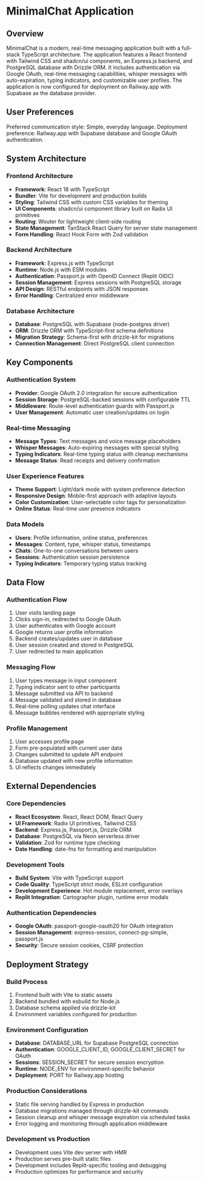 # MinimalChat Application

## Overview

MinimalChat is a modern, real-time messaging application built with a full-stack TypeScript architecture. The application features a React frontend with Tailwind CSS and shadcn/ui components, an Express.js backend, and PostgreSQL database with Drizzle ORM. It includes authentication via Google OAuth, real-time messaging capabilities, whisper messages with auto-expiration, typing indicators, and customizable user profiles. The application is now configured for deployment on Railway.app with Supabase as the database provider.

## User Preferences

Preferred communication style: Simple, everyday language.
Deployment preference: Railway.app with Supabase database and Google OAuth authentication.

## System Architecture

### Frontend Architecture
- **Framework**: React 18 with TypeScript
- **Bundler**: Vite for development and production builds
- **Styling**: Tailwind CSS with custom CSS variables for theming
- **UI Components**: shadcn/ui component library built on Radix UI primitives
- **Routing**: Wouter for lightweight client-side routing
- **State Management**: TanStack React Query for server state management
- **Form Handling**: React Hook Form with Zod validation

### Backend Architecture
- **Framework**: Express.js with TypeScript
- **Runtime**: Node.js with ESM modules
- **Authentication**: Passport.js with OpenID Connect (Replit OIDC)
- **Session Management**: Express sessions with PostgreSQL storage
- **API Design**: RESTful endpoints with JSON responses
- **Error Handling**: Centralized error middleware

### Database Architecture
- **Database**: PostgreSQL with Supabase (node-postgres driver)
- **ORM**: Drizzle ORM with TypeScript-first schema definitions
- **Migration Strategy**: Schema-first with drizzle-kit for migrations
- **Connection Management**: Direct PostgreSQL client connection

## Key Components

### Authentication System
- **Provider**: Google OAuth 2.0 integration for secure authentication
- **Session Storage**: PostgreSQL-backed sessions with configurable TTL
- **Middleware**: Route-level authentication guards with Passport.js
- **User Management**: Automatic user creation/updates on login

### Real-time Messaging
- **Message Types**: Text messages and voice message placeholders
- **Whisper Messages**: Auto-expiring messages with special styling
- **Typing Indicators**: Real-time typing status with cleanup mechanisms
- **Message Status**: Read receipts and delivery confirmation

### User Experience Features
- **Theme Support**: Light/dark mode with system preference detection
- **Responsive Design**: Mobile-first approach with adaptive layouts
- **Color Customization**: User-selectable color tags for personalization
- **Online Status**: Real-time user presence indicators

### Data Models
- **Users**: Profile information, online status, preferences
- **Messages**: Content, type, whisper status, timestamps
- **Chats**: One-to-one conversations between users
- **Sessions**: Authentication session persistence
- **Typing Indicators**: Temporary typing status tracking

## Data Flow

### Authentication Flow
1. User visits landing page
2. Clicks sign-in, redirected to Google OAuth
3. User authenticates with Google account
4. Google returns user profile information
5. Backend creates/updates user in database
6. User session created and stored in PostgreSQL
7. User redirected to main application

### Messaging Flow
1. User types message in input component
2. Typing indicator sent to other participants
3. Message submitted via API to backend
4. Message validated and stored in database
5. Real-time polling updates chat interface
6. Message bubbles rendered with appropriate styling

### Profile Management
1. User accesses profile page
2. Form pre-populated with current user data
3. Changes submitted to update API endpoint
4. Database updated with new profile information
5. UI reflects changes immediately

## External Dependencies

### Core Dependencies
- **React Ecosystem**: React, React DOM, React Query
- **UI Framework**: Radix UI primitives, Tailwind CSS
- **Backend**: Express.js, Passport.js, Drizzle ORM
- **Database**: PostgreSQL via Neon serverless driver
- **Validation**: Zod for runtime type checking
- **Date Handling**: date-fns for formatting and manipulation

### Development Tools
- **Build System**: Vite with TypeScript support
- **Code Quality**: TypeScript strict mode, ESLint configuration
- **Development Experience**: Hot module replacement, error overlays
- **Replit Integration**: Cartographer plugin, runtime error modals

### Authentication Dependencies
- **Google OAuth**: passport-google-oauth20 for OAuth integration
- **Session Management**: express-session, connect-pg-simple, passport.js
- **Security**: Secure session cookies, CSRF protection

## Deployment Strategy

### Build Process
1. Frontend built with Vite to static assets
2. Backend bundled with esbuild for Node.js
3. Database schema applied via drizzle-kit
4. Environment variables configured for production

### Environment Configuration
- **Database**: DATABASE_URL for Supabase PostgreSQL connection
- **Authentication**: GOOGLE_CLIENT_ID, GOOGLE_CLIENT_SECRET for OAuth
- **Sessions**: SESSION_SECRET for secure session encryption
- **Runtime**: NODE_ENV for environment-specific behavior
- **Deployment**: PORT for Railway.app hosting

### Production Considerations
- Static file serving handled by Express in production
- Database migrations managed through drizzle-kit commands
- Session cleanup and whisper message expiration via scheduled tasks
- Error logging and monitoring through application middleware

### Development vs Production
- Development uses Vite dev server with HMR
- Production serves pre-built static files
- Development includes Replit-specific tooling and debugging
- Production optimizes for performance and security